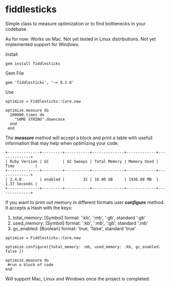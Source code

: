 # fiddlesticks

Simple class to measure optimization or to find bottlenecks in your codebase.

As for now: 
 Works on Mac.
 Not yet tested in Linux distributions.
 Not yet implemented support for Windows.

Install
```
gem install fiddlesticks
```
Gem File

```
gem 'fiddlesticks', '~> 0.2.0'
```
Use
```
optimize = Fiddlesticks::Core.new

optimize.measure do
  100000.times do
    "SOME STRING".downcase
  end
 end
 ```
 The ***measure*** method will accept a block and print a table with usefull information that may help when optimizing your code.
 
 ```
+--------------+---------+-----------+--------------+-------------+--------------+
| Ruby Version | GC      | GC Sweeps | Total Memory | Memory Used | Time         |
+--------------+---------+-----------+--------------+-------------+--------------+
| 2.4.0        | enabled |        32 | 16.00 GB     | 1936.08 MB  | 1.37 Seconds |
+--------------+---------+-----------+--------------+-------------+--------------+

```

If you want to print out memory in different formats user ***configure*** method. It accepts a Hash  with the keys:
 1. total_memory: [Symbol] format: ':kb', ':mb', ':gb', standard ':gb'
 2. used_memory: [Symbol] format: ':kb', ':mb', ':gb', standard ':mb'
 3. gc_enabled: [Boolean] format: 'true, 'false', standard 'true'
 
```
optimize = Fiddlesticks::Core.new

optimize.configure({total_memory: :mb, used_memory: :kb, gc_enabled: false })

optimize.measure do
 #run a block of code
end
```
Will support Mac, Linux and Windows once the project is completed.
